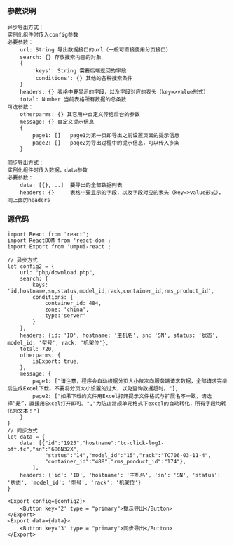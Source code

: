 ### 参数说明
    异步导出方式：
    实例化组件时传入config参数
    必要参数：
        url: String 导出数据接口的url（一般可直接使用分页接口）
        search: {} 存放搜索内容的对象 
        {   
            'keys': String 需要后端返回的字段
            'conditions': {} 其他的各种搜索条件
        }  
        headers: {} 表格中要显示的字段，以及字段对应的表头（key=>value形式）
        total: Number 当前表格所有数据的总条数   
    可选参数：
        otherparms: {} 其它用户自定义传给后台的参数
        message: {} 自定义提示信息
        {
            page1: []   page1为第一页即导出之前设置页面的提示信息
            page2: []   page2为导出过程中的提示信息，可以传入多条
        }

    同步导出方式：
    实例化组件时传入数据，data参数
    必要参数：
        data: [{},...]  要导出的全部数据列表
        headers: {}     表格中要显示的字段，以及字段对应的表头（key=>value形式），同上面的headers
### 源代码  
 
```
import React from 'react';
import ReactDOM from 'react-dom';
import Export from 'umpui-react';

// 异步方式
let config2 = {
    url: "php/download.php",   
    search: {
        keys: 'id,hostname,sn,status,model_id,rack,container_id,rms_product_id', 
        conditions: {     
            container_id: 484,
            zone: 'china',
            type:'server'
        }
    },
    headers: {id: 'ID', hostname: '主机名', sn: 'SN', status: '状态', model_id: '型号', rack: '机架位'},
    total: 720,
    otherparms: {
        isExport: true,
    },
    message: {
        page1: ["请注意，程序会自动根据分页大小依次向服务端请求数据，全部请求完毕后生成Excel下载。不要将分页大小设置的过大，以免查询数据超时。"],
        page2: ["如果下载的文件用Excel打开提示文件格式与扩展名不一致，请选 择“是”，直接用Excel打开即可。","为防止常规单元格式下excel的自动转化，所有字段均转化为文本！"]
    }
}
// 同步方式
let data = {
    data: [{"id":"1925","hostname":"tc-click-log1-off.tc","sn":"686N32X",
            "status":"14","model_id":"15","rack":"TC706-03-11-4",
            "container_id":"488","rms_product_id":"174"},
        ],
    headers: {'id': 'ID', 'hostname': '主机名', 'sn': 'SN', 'status': '状态', 'model_id': '型号', 'rack': '机架位'}
}
    
<Export config={config2}>
    <Button key='2' type = "primary">提示导出</Button>
</Export>
<Export data={data}>
    <Button key='3' type = "primary">同步导出</Button>
</Export>
```
